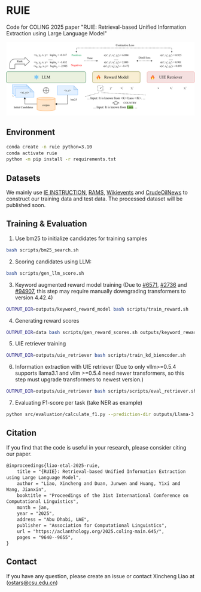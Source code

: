 # RUIE
Code for COLING 2025 paper "RUIE: Retrieval-based Unified Information Extraction using Large Language Model"

![figures-method camera-ready](ruie.png)

## Environment

```bash
conda create -n ruie python=3.10
conda activate ruie
python -m pip install -r requirements.txt
```

## Datasets

We mainly use [IE INSTRUCTION](https://github.com/BeyonderXX/InstructUIE), [RAMS](https://nlp.jhu.edu/rams/), [Wikievents](https://github.com/raspberryice/gen-arg) and [CrudeOilNews](https://github.com/meisin/CrudeOilNews-Corpus) to construct our training data and test data. The processed dataset will be published soon.

## Training & Evaluation

1. Use bm25 to initialize candidates for training samples

```bash
bash scripts/bm25_search.sh
```

2. Scoring candidates using LLM:

```bash
bash scripts/gen_llm_score.sh
```

3. Keyword augmented reward model training (Due to [#6571](https://github.com/deepspeedai/DeepSpeed/issues/6571), [#2736](https://github.com/deepspeedai/DeepSpeed/issues/2736) and [#94907](https://github.com/pytorch/pytorch/issues/94907), this step may require manually downgrading transformers to version 4.42.4)

```bash
OUTPUT_DIR=outputs/keyword_reward_model bash scripts/train_reward.sh
```

4. Generating reward scores

```bash
OUTPUT_DIR=data bash scripts/gen_reward_scores.sh outputs/keyword_reward_model
```

5. UIE retriever training

```bash
OUTPUT_DIR=outputs/uie_retriever bash scripts/train_kd_biencoder.sh
```

6. Information extraction with UIE retriever (Due to only vllm>=0.5.4 supports llama3.1 and vllm >=0.5.4 need newer transformers, so this step must upgrade transformers to newest version.)

```bash
OUTPUT_DIR=outputs/uie_retriever bash scripts/scripts/eval_retriever.sh outputs/uie_retriever
```

7. Evaluating F1-score per task (take NER as example)

```bash
python src/evaluation/calculate_f1.py --prediction-dir outputs/Llama-3.1-8B-Instruct/k8/NER --task NER
```

## Citation

If you find that the code is useful in your research, please consider citing our paper.

```
@inproceedings{liao-etal-2025-ruie,
    title = "{RUIE}: Retrieval-based Unified Information Extraction using Large Language Model",
    author = "Liao, Xincheng and Duan, Junwen and Huang, Yixi and Wang, Jianxin",
    booktitle = "Proceedings of the 31st International Conference on Computational Linguistics",
    month = jan,
    year = "2025",
    address = "Abu Dhabi, UAE",
    publisher = "Association for Computational Linguistics",
    url = "https://aclanthology.org/2025.coling-main.645/",
    pages = "9640--9655",
}
```

## Contact

If you have any question, please create an issue or contact Xincheng Liao at ([ostars@csu.edu.cn](mailto:ostars@csu.edu.cn))